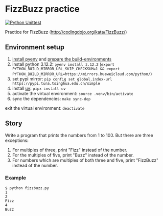 # FizzBuzz practice

[![Python Unittest](https://github.com/Stark-X/FizzBuzz/actions/workflows/unit-test.yaml/badge.svg?event=push)](https://github.com/Stark-X/FizzBuzz/actions/workflows/unit-test.yaml)

Practice for FizzBuzz (http://codingdojo.org/kata/FizzBuzz/)

## Environment setup

1. [install pyenv](https://github.com/pyenv/pyenv#installation) and [prepare the build-environments](https://github.com/pyenv/pyenv/wiki#suggested-build-environment)
2. install python 3.12.2: `pyenv install 3.12.2` (`export PYTHON_BUILD_MIRROR_URL_SKIP_CHECKSUM=1 && export PYTHON_BUILD_MIRROR_URL=https://mirrors.huaweicloud.com/python/`)
3. set pypi mirror: `pip config set global.index-url https://pypi.tuna.tsinghua.edu.cn/simple`
4. install [uv](https://github.com/astral-sh/uv): `pipx install uv`
5. activate the virtual environment: `source .venv/bin/activate`
6. sync the dependencies: `make sync-dep`

exit the virtual environment: `deactivate`

## Story

Write a program that prints the numbers from 1 to 100. But there are three exceptions:

1. For multiples of three, print "Fizz" instead of the number.
2. For the multiples of five, print "Buzz" instead of the number.
3. For numbers which are multiples of both three and five, print "FizzBuzz" instead of the number.

### Example

```shell
$ python fizzbuzz.py
1
2
Fizz
4
Buzz
```
